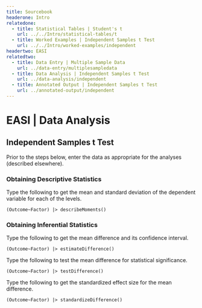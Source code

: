 ```yaml
---
title: Sourcebook
headerone: Intro
relatedone:
  - title: Statistical Tables | Student's t
    url: ../../Intro/statistical-tables/t
  - title: Worked Examples | Independent Samples t Test
    url: ../../Intro/worked-examples/independent
headertwo: EASI
relatedtwo:
  - title: Data Entry | Multiple Sample Data
    url: ../data-entry/multiplesampledata
  - title: Data Analysis | Independent Samples t Test
    url: ../data-analysis/independent
  - title: Annotated Output | Independent Samples t Test
    url: ../annotated-output/independent
---
```


# EASI | Data Analysis

## Independent Samples t Test

Prior to the steps below, enter the data as appropriate for the analyses (described elsewhere).

### Obtaining Descriptive Statistics

Type the following to get the mean and standard deviation of the dependent variable for each of the levels.

```{r}
(Outcome~Factor) |> describeMoments()
```

### Obtaining Inferential Statistics

Type the following to get the mean difference and its confidence interval.

```{r}
(Outcome~Factor) |> estimateDifference()
```

Type the following to test the mean difference for statistical significance.

```{r}
(Outcome~Factor) |> testDifference()
```

Type the following to get the standardized effect size for the mean difference.

```{r}
(Outcome~Factor) |> standardizeDifference()
```
